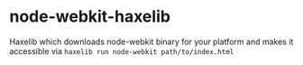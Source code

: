 node-webkit-haxelib
===================

Haxelib which downloads node-webkit binary for your platform and makes it accessible via `haxelib run node-webkit path/to/index.html`
